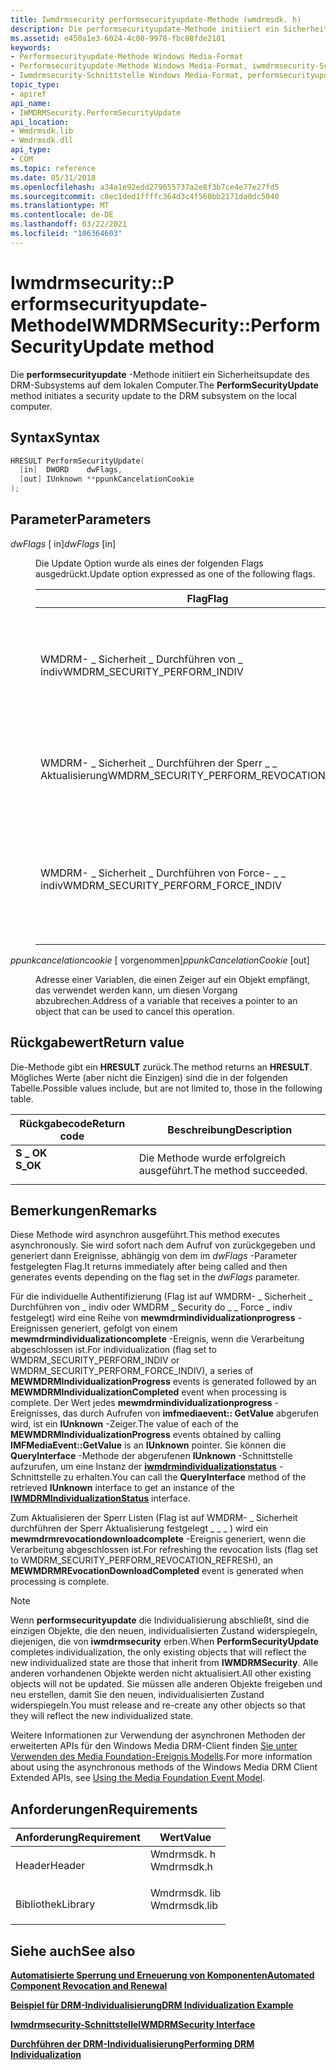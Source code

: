 ```yaml
---
title: Iwmdrmsecurity performsecurityupdate-Methode (wmdrmsdk. h)
description: Die performsecurityupdate-Methode initiiert ein Sicherheitsupdate des DRM-Subsystems auf dem lokalen Computer.
ms.assetid: e450a1e3-6024-4c00-9978-fbc88fde2101
keywords:
- Performsecurityupdate-Methode Windows Media-Format
- Performsecurityupdate-Methode Windows Media-Format, iwmdrmsecurity-Schnittstelle
- Iwmdrmsecurity-Schnittstelle Windows Media-Format, performsecurityupdate-Methode
topic_type:
- apiref
api_name:
- IWMDRMSecurity.PerformSecurityUpdate
api_location:
- Wmdrmsdk.lib
- Wmdrmsdk.dll
api_type:
- COM
ms.topic: reference
ms.date: 05/31/2018
ms.openlocfilehash: a34a1e92edd279655737a2e8f3b7ce4e77e27fd5
ms.sourcegitcommit: c8ec1ded1ffffc364d3c4f560bb2171da0dc5040
ms.translationtype: MT
ms.contentlocale: de-DE
ms.lasthandoff: 03/22/2021
ms.locfileid: "106364603"
---
```

# <a name="iwmdrmsecurityperformsecurityupdate-method"></a><span data-ttu-id="440e0-106">Iwmdrmsecurity::P erformsecurityupdate-Methode</span><span class="sxs-lookup"><span data-stu-id="440e0-106">IWMDRMSecurity::PerformSecurityUpdate method</span></span>

<span data-ttu-id="440e0-107">Die **performsecurityupdate** -Methode initiiert ein Sicherheitsupdate des DRM-Subsystems auf dem lokalen Computer.</span><span class="sxs-lookup"><span data-stu-id="440e0-107">The **PerformSecurityUpdate** method initiates a security update to the DRM subsystem on the local computer.</span></span>

## <a name="syntax"></a><span data-ttu-id="440e0-108">Syntax</span><span class="sxs-lookup"><span data-stu-id="440e0-108">Syntax</span></span>


```C++
HRESULT PerformSecurityUpdate(
  [in]  DWORD    dwFlags,
  [out] IUnknown **ppunkCancelationCookie
);
```



## <a name="parameters"></a><span data-ttu-id="440e0-109">Parameter</span><span class="sxs-lookup"><span data-stu-id="440e0-109">Parameters</span></span>

<dl> <dt>

<span data-ttu-id="440e0-110">*dwFlags* \[ in\]</span><span class="sxs-lookup"><span data-stu-id="440e0-110">*dwFlags* \[in\]</span></span>
</dt> <dd>

<span data-ttu-id="440e0-111">Die Update Option wurde als eines der folgenden Flags ausgedrückt.</span><span class="sxs-lookup"><span data-stu-id="440e0-111">Update option expressed as one of the following flags.</span></span>



| <span data-ttu-id="440e0-112">Flag</span><span class="sxs-lookup"><span data-stu-id="440e0-112">Flag</span></span>                                          | <span data-ttu-id="440e0-113">Beschreibung</span><span class="sxs-lookup"><span data-stu-id="440e0-113">Description</span></span>                                                                                     |
|-----------------------------------------------|-------------------------------------------------------------------------------------------------|
| <span data-ttu-id="440e0-114">WMDRM- \_ Sicherheit \_ Durchführen von \_ indiv</span><span class="sxs-lookup"><span data-stu-id="440e0-114">WMDRM\_SECURITY\_PERFORM\_INDIV</span></span>               | <span data-ttu-id="440e0-115">Bewirkt, dass die DRM-Komponente nur dann individualisiert wird, wenn die Version des Clients veraltet ist.</span><span class="sxs-lookup"><span data-stu-id="440e0-115">Causes the DRM component to be individualized only if the version of the client is out of date.</span></span> |
| <span data-ttu-id="440e0-116">WMDRM- \_ Sicherheit \_ Durchführen der Sperr \_ \_ Aktualisierung</span><span class="sxs-lookup"><span data-stu-id="440e0-116">WMDRM\_SECURITY\_PERFORM\_REVOCATION\_REFRESH</span></span> | <span data-ttu-id="440e0-117">Bewirkt, dass die Sperr Listen auf dem Client Computer aktualisiert werden.</span><span class="sxs-lookup"><span data-stu-id="440e0-117">Causes the revocation lists on the client computer to be updated.</span></span>                               |
| <span data-ttu-id="440e0-118">WMDRM- \_ Sicherheit \_ Durchführen von Force- \_ \_ indiv</span><span class="sxs-lookup"><span data-stu-id="440e0-118">WMDRM\_SECURITY\_PERFORM\_FORCE\_INDIV</span></span>        | <span data-ttu-id="440e0-119">Bewirkt, dass die DRM-Komponente individuell ist, auch wenn die Version des Clients auf dem neuesten Stand ist.</span><span class="sxs-lookup"><span data-stu-id="440e0-119">Causes the DRM component to be individualized even if the version of the client is up to date.</span></span>  |



 

</dd> <dt>

<span data-ttu-id="440e0-120">*ppunkcancelationcookie* \[ vorgenommen\]</span><span class="sxs-lookup"><span data-stu-id="440e0-120">*ppunkCancelationCookie* \[out\]</span></span>
</dt> <dd>

<span data-ttu-id="440e0-121">Adresse einer Variablen, die einen Zeiger auf ein Objekt empfängt, das verwendet werden kann, um diesen Vorgang abzubrechen.</span><span class="sxs-lookup"><span data-stu-id="440e0-121">Address of a variable that receives a pointer to an object that can be used to cancel this operation.</span></span>

</dd> </dl>

## <a name="return-value"></a><span data-ttu-id="440e0-122">Rückgabewert</span><span class="sxs-lookup"><span data-stu-id="440e0-122">Return value</span></span>

<span data-ttu-id="440e0-123">Die-Methode gibt ein **HRESULT** zurück.</span><span class="sxs-lookup"><span data-stu-id="440e0-123">The method returns an **HRESULT**.</span></span> <span data-ttu-id="440e0-124">Mögliches Werte (aber nicht die Einzigen) sind die in der folgenden Tabelle.</span><span class="sxs-lookup"><span data-stu-id="440e0-124">Possible values include, but are not limited to, those in the following table.</span></span>



| <span data-ttu-id="440e0-125">Rückgabecode</span><span class="sxs-lookup"><span data-stu-id="440e0-125">Return code</span></span>                                                                          | <span data-ttu-id="440e0-126">Beschreibung</span><span class="sxs-lookup"><span data-stu-id="440e0-126">Description</span></span>                      |
|--------------------------------------------------------------------------------------|----------------------------------|
| <dl> <span data-ttu-id="440e0-127"><dt>**S \_ OK**</dt></span><span class="sxs-lookup"><span data-stu-id="440e0-127"><dt>**S\_OK**</dt></span></span> </dl> | <span data-ttu-id="440e0-128">Die Methode wurde erfolgreich ausgeführt.</span><span class="sxs-lookup"><span data-stu-id="440e0-128">The method succeeded.</span></span><br/> |



 

## <a name="remarks"></a><span data-ttu-id="440e0-129">Bemerkungen</span><span class="sxs-lookup"><span data-stu-id="440e0-129">Remarks</span></span>

<span data-ttu-id="440e0-130">Diese Methode wird asynchron ausgeführt.</span><span class="sxs-lookup"><span data-stu-id="440e0-130">This method executes asynchronously.</span></span> <span data-ttu-id="440e0-131">Sie wird sofort nach dem Aufruf von zurückgegeben und generiert dann Ereignisse, abhängig von dem im *dwFlags* -Parameter festgelegten Flag.</span><span class="sxs-lookup"><span data-stu-id="440e0-131">It returns immediately after being called and then generates events depending on the flag set in the *dwFlags* parameter.</span></span>

<span data-ttu-id="440e0-132">Für die individuelle Authentifizierung (Flag ist auf WMDRM- \_ Sicherheit \_ Durchführen von \_ indiv oder WMDRM \_ Security do \_ \_ Force \_ indiv festgelegt) wird eine Reihe von **mewmdrmindividualizationprogress** -Ereignissen generiert, gefolgt von einem **mewmdrmindividualizationcomplete** -Ereignis, wenn die Verarbeitung abgeschlossen ist.</span><span class="sxs-lookup"><span data-stu-id="440e0-132">For individualization (flag set to WMDRM\_SECURITY\_PERFORM\_INDIV or WMDRM\_SECURITY\_PERFORM\_FORCE\_INDIV), a series of **MEWMDRMIndividualizationProgress** events is generated followed by an **MEWMDRMIndividualizationCompleted** event when processing is complete.</span></span> <span data-ttu-id="440e0-133">Der Wert jedes **mewmdrmindividualizationprogress** -Ereignisses, das durch Aufrufen von **imfmediaevent:: GetValue** abgerufen wird, ist ein **IUnknown** -Zeiger.</span><span class="sxs-lookup"><span data-stu-id="440e0-133">The value of each of the **MEWMDRMIndividualizationProgress** events obtained by calling **IMFMediaEvent::GetValue** is an **IUnknown** pointer.</span></span> <span data-ttu-id="440e0-134">Sie können die **QueryInterface** -Methode der abgerufenen **IUnknown** -Schnittstelle aufzurufen, um eine Instanz der [**iwmdrmindividualizationstatus**](iwmdrmindividualizationstatus.md) -Schnittstelle zu erhalten.</span><span class="sxs-lookup"><span data-stu-id="440e0-134">You can call the **QueryInterface** method of the retrieved **IUnknown** interface to get an instance of the [**IWMDRMIndividualizationStatus**](iwmdrmindividualizationstatus.md) interface.</span></span>

<span data-ttu-id="440e0-135">Zum Aktualisieren der Sperr Listen (Flag ist auf WMDRM- \_ Sicherheit durchführen der Sperr Aktualisierung festgelegt \_ \_ \_ ) wird ein **mewmdrmrevocationdownloadcomplete** -Ereignis generiert, wenn die Verarbeitung abgeschlossen ist.</span><span class="sxs-lookup"><span data-stu-id="440e0-135">For refreshing the revocation lists (flag set to WMDRM\_SECURITY\_PERFORM\_REVOCATION\_REFRESH), an **MEWMDRMREvocationDownloadCompleted** event is generated when processing is complete.</span></span>

> [!Note]  
> <span data-ttu-id="440e0-136">Wenn **performsecurityupdate** die Individualisierung abschließt, sind die einzigen Objekte, die den neuen, individualisierten Zustand widerspiegeln, diejenigen, die von **iwmdrmsecurity** erben.</span><span class="sxs-lookup"><span data-stu-id="440e0-136">When **PerformSecurityUpdate** completes individualization, the only existing objects that will reflect the new individualized state are those that inherit from **IWMDRMSecurity**.</span></span> <span data-ttu-id="440e0-137">Alle anderen vorhandenen Objekte werden nicht aktualisiert.</span><span class="sxs-lookup"><span data-stu-id="440e0-137">All other existing objects will not be updated.</span></span> <span data-ttu-id="440e0-138">Sie müssen alle anderen Objekte freigeben und neu erstellen, damit Sie den neuen, individualisierten Zustand widerspiegeln.</span><span class="sxs-lookup"><span data-stu-id="440e0-138">You must release and re-create any other objects so that they will reflect the new individualized state.</span></span>

 

<span data-ttu-id="440e0-139">Weitere Informationen zur Verwendung der asynchronen Methoden der erweiterten APIs für den Windows Media DRM-Client finden [Sie unter Verwenden des Media Foundation-Ereignis Modells](using-the-media-foundation-model.md).</span><span class="sxs-lookup"><span data-stu-id="440e0-139">For more information about using the asynchronous methods of the Windows Media DRM Client Extended APIs, see [Using the Media Foundation Event Model](using-the-media-foundation-model.md).</span></span>

## <a name="requirements"></a><span data-ttu-id="440e0-140">Anforderungen</span><span class="sxs-lookup"><span data-stu-id="440e0-140">Requirements</span></span>



| <span data-ttu-id="440e0-141">Anforderung</span><span class="sxs-lookup"><span data-stu-id="440e0-141">Requirement</span></span> | <span data-ttu-id="440e0-142">Wert</span><span class="sxs-lookup"><span data-stu-id="440e0-142">Value</span></span> |
|--------------------|-----------------------------------------------------------------------------------------|
| <span data-ttu-id="440e0-143">Header</span><span class="sxs-lookup"><span data-stu-id="440e0-143">Header</span></span><br/>  | <dl> <span data-ttu-id="440e0-144"><dt>Wmdrmsdk. h</dt></span><span class="sxs-lookup"><span data-stu-id="440e0-144"><dt>Wmdrmsdk.h</dt></span></span> </dl>   |
| <span data-ttu-id="440e0-145">Bibliothek</span><span class="sxs-lookup"><span data-stu-id="440e0-145">Library</span></span><br/> | <dl> <span data-ttu-id="440e0-146"><dt>Wmdrmsdk. lib</dt></span><span class="sxs-lookup"><span data-stu-id="440e0-146"><dt>Wmdrmsdk.lib</dt></span></span> </dl> |



## <a name="see-also"></a><span data-ttu-id="440e0-147">Siehe auch</span><span class="sxs-lookup"><span data-stu-id="440e0-147">See also</span></span>

<dl> <dt>

[<span data-ttu-id="440e0-148">**Automatisierte Sperrung und Erneuerung von Komponenten**</span><span class="sxs-lookup"><span data-stu-id="440e0-148">**Automated Component Revocation and Renewal**</span></span>](automated-component-revocation-and-renewal.md)
</dt> <dt>

[<span data-ttu-id="440e0-149">**Beispiel für DRM-Individualisierung**</span><span class="sxs-lookup"><span data-stu-id="440e0-149">**DRM Individualization Example**</span></span>](drm-individualization-example.md)
</dt> <dt>

[<span data-ttu-id="440e0-150">**Iwmdrmsecurity-Schnittstelle**</span><span class="sxs-lookup"><span data-stu-id="440e0-150">**IWMDRMSecurity Interface**</span></span>](iwmdrmsecurity.md)
</dt> <dt>

[<span data-ttu-id="440e0-151">**Durchführen der DRM-Individualisierung**</span><span class="sxs-lookup"><span data-stu-id="440e0-151">**Performing DRM Individualization**</span></span>](performing-drm-individualization.md)
</dt> </dl>

 

 





